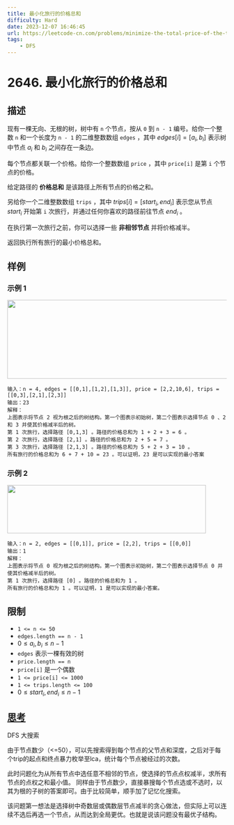 ```yaml
---
title: 最小化旅行的价格总和
difficulty: Hard
date: 2023-12-07 16:46:45
url: https://leetcode-cn.com/problems/minimize-the-total-price-of-the-trips
tags:
    - DFS
---
```

# 2646. 最小化旅行的价格总和

## 描述

现有一棵无向、无根的树，树中有 `n` 个节点，按从 `0` 到 `n - 1` 编号。给你一个整数 `n` 和一个长度为 `n - 1` 的二维整数数组 `edges` ，其中 $edges[i] = [a_{i}, b_{i}]$ 表示树中节点 $a_{i}$ 和 $b_{i}$ 之间存在一条边。

每个节点都关联一个价格。给你一个整数数组 `price` ，其中 `price[i]` 是第 `i` 个节点的价格。

给定路径的 **价格总和** 是该路径上所有节点的价格之和。

另给你一个二维整数数组 `trips` ，其中 $trips[i] = [start_{i}, end_{i}]$ 表示您从节点 $start_{i}$ 开始第 `i` 次旅行，并通过任何你喜欢的路径前往节点 $end_{i}$ 。

在执行第一次旅行之前，你可以选择一些 **非相邻节点** 并将价格减半。

返回执行所有旅行的最小价格总和。

## 样例
### 示例 1
<img alt="" src="https://assets.leetcode.com/uploads/2023/03/16/diagram2.png" style="width: 541px; height: 181px;">

```
输入：n = 4, edges = [[0,1],[1,2],[1,3]], price = [2,2,10,6], trips = [[0,3],[2,1],[2,3]]
输出：23
解释：
上图表示将节点 2 视为根之后的树结构。第一个图表示初始树，第二个图表示选择节点 0 、2 和 3 并使其价格减半后的树。
第 1 次旅行，选择路径 [0,1,3] 。路径的价格总和为 1 + 2 + 3 = 6 。
第 2 次旅行，选择路径 [2,1] 。路径的价格总和为 2 + 5 = 7 。
第 3 次旅行，选择路径 [2,1,3] 。路径的价格总和为 5 + 2 + 3 = 10 。
所有旅行的价格总和为 6 + 7 + 10 = 23 。可以证明，23 是可以实现的最小答案
```

### 示例 2
<img alt="" src="https://assets.leetcode.com/uploads/2023/03/16/diagram3.png" style="width: 456px; height: 111px;">

```
输入：n = 2, edges = [[0,1]], price = [2,2], trips = [[0,0]]
输出：1
解释：
上图表示将节点 0 视为根之后的树结构。第一个图表示初始树，第二个图表示选择节点 0 并使其价格减半后的树。 
第 1 次旅行，选择路径 [0] 。路径的价格总和为 1 。 
所有旅行的价格总和为 1 。可以证明，1 是可以实现的最小答案。
```

## 限制

- `1 <= n <= 50`
- `edges.length == n - 1`
- $0 \le a_{i}, b_{i} \le n - 1$
- `edges` 表示一棵有效的树
- `price.length == n`
- `price[i]` 是一个偶数
- `1 <= price[i] <= 1000`
- `1 <= trips.length <= 100`
- $0 \le start_{i}, end_{i} \le n - 1$


## [思考](code.cpp)
DFS 大搜索

由于节点数少（<=50），可以先搜索得到每个节点的父节点和深度，之后对于每个trip的起点和终点暴力枚举至lca，统计每个节点被经过的次数。

此时问题化为从所有节点中选任意不相邻的节点，使选择的节点点权减半，求所有节点的点权之和最小值。
同样由于节点数少，直接暴搜每个节点选或不选时，以其为根的子树的答案即可。由于比较简单，顺手加了记忆化搜索。

该问题第一想法是选择树中奇数层或偶数层节点减半的贪心做法，但实际上可以连续不选后再选一个节点，从而达到全局更优。也就是说该问题没有最优子结构。
